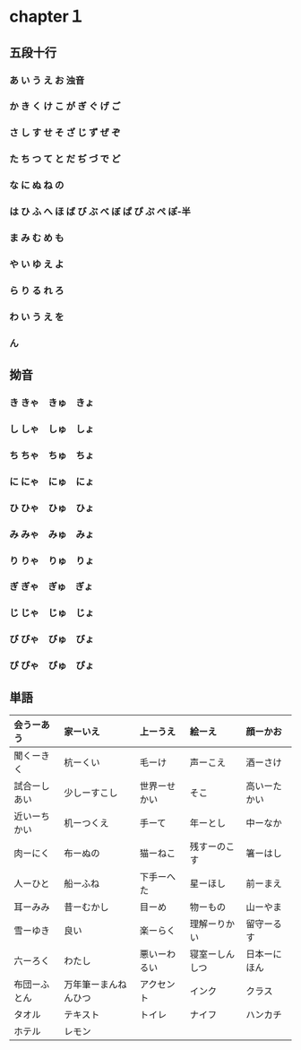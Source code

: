 # chapter１
## 五段十行 

### あ い う え お      浊音
### か き く け こ      が ぎ ぐ げ ご
### さ し す せ そ      ざ じ ず ぜ ぞ
### た ち つ て と      だ ぢ づ で ど
### な に ぬ ね の
### は ひ ふ へ ほ      ば び ぶ べ ぼ      ぱ ぴ ぷ ぺ ぽ-半
### ま み む め も
### や い ゆ え よ
### ら り る れ ろ
### わ い う え を
### ん

## 拗音
### き きゃ　きゅ　きょ
### し しゃ　しゅ　しょ
### ち ちゃ　ちゅ　ちょ
### に にゃ　にゅ　にょ
### ひ ひゃ　ひゅ　ひょ
### み みゃ　みゅ　みょ
### り りゃ　りゅ　りょ
### ぎ ぎゃ　ぎゅ　ぎょ
### じ じゃ　じゅ　じょ
### び びゃ　びゅ　びょ
### ぴ ぴゃ　ぴゅ　ぴょ


## 単語
| 会うーあう   | 家ーいえ             | 上ーうえ     | 絵ーえ         | 顔ーかお     |
|:-------------|:---------------------|:-------------|:---------------|:-------------|
| 聞くーきく   | 杭ーくい             | 毛ーけ       | 声ーこえ       | 酒ーさけ     |
| 試合ーしあい | 少しーすこし         | 世界ーせかい | そこ           | 高いーたかい |
| 近いーちかい | 机ーつくえ           | 手ーて       | 年ーとし       | 中ーなか     |
| 肉ーにく     | 布ーぬの             | 猫ーねこ     | 残すーのこす   | 箸ーはし     |
| 人ーひと     | 船ーふね             | 下手ーへた   | 星ーほし       | 前ーまえ     |
| 耳ーみみ     | 昔ーむかし           | 目ーめ       | 物ーもの       | 山ーやま     |
| 雪ーゆき     | 良い                 | 楽ーらく     | 理解ーりかい   | 留守ーるす   |
| 六ーろく     | わたし               | 悪いーわるい | 寝室ーしんしつ | 日本ーにほん |
| 布団ーふとん | 万年筆ーまんねんひつ | アクセント   | インク         | クラス       |
| タオル       | テキスト             | トイレ       | ナイフ         | ハンカチ     |
| ホテル       | レモン               |              |                |              |
　　　　　     　   　　　



